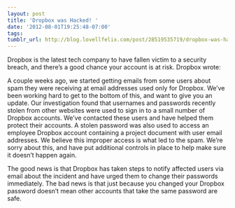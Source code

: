 ```yaml
---
layout: post
title: 'Dropbox was Hacked! '
date: '2012-08-01T19:25:48-07:00'
tags: 
tumblr_url: http://blog.lovellfelix.com/post/28519535719/dropbox-was-hacked
---
```

Dropbox is the latest tech company to have fallen victim to a security breach, and there’s a good chance your account is at risk.
Dropbox wrote:

A couple weeks ago, we started getting emails from some users about spam they were receiving at email addresses used only for Dropbox. We’ve been working hard to get to the bottom of this, and want to give you an update.
Our investigation found that usernames and passwords recently stolen from other websites were used to sign in to a small number of Dropbox accounts. We’ve contacted these users and have helped them protect their accounts.
A stolen password was also used to access an employee Dropbox account containing a project document with user email addresses. We believe this improper access is what led to the spam. We’re sorry about this, and have put additional controls in place to help make sure it doesn’t happen again.

The good news is that Dropbox has taken steps to notify affected users via email about the incident and have urged them to change their passwords immediately. The bad news is that just because you changed your Dropbox password doesn’t mean other accounts that take the same password are safe.
